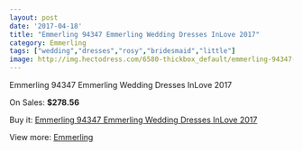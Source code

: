 ```yaml
---
layout: post
date: '2017-04-18'
title: "Emmerling 94347 Emmerling Wedding Dresses InLove 2017"
category: Emmerling
tags: ["wedding","dresses","rosy","bridesmaid","little"]
image: http://img.hectodress.com/6580-thickbox_default/emmerling-94347-emmerling-wedding-dresses-inlove-2013.jpg
---
```

Emmerling 94347 Emmerling Wedding Dresses InLove 2017

On Sales: **$278.56**
<a href="https://www.hectodress.com/emmerling/3265-emmerling-94347-emmerling-wedding-dresses-inlove-2013.html"><amp-img layout="responsive" width="600" height="600" src="//img.hectodress.com/6580-thickbox_default/emmerling-94347-emmerling-wedding-dresses-inlove-2013.jpg" alt="Emmerling 94347 Emmerling Wedding Dresses InLove 2017 0" /></a>
<a href="https://www.hectodress.com/emmerling/3265-emmerling-94347-emmerling-wedding-dresses-inlove-2013.html"><amp-img layout="responsive" width="600" height="600" src="//img.hectodress.com/6581-thickbox_default/emmerling-94347-emmerling-wedding-dresses-inlove-2013.jpg" alt="Emmerling 94347 Emmerling Wedding Dresses InLove 2017 1" /></a>

Buy it: [Emmerling 94347 Emmerling Wedding Dresses InLove 2017](https://www.hectodress.com/emmerling/3265-emmerling-94347-emmerling-wedding-dresses-inlove-2013.html "Emmerling 94347 Emmerling Wedding Dresses InLove 2017")

View more: [Emmerling](https://www.hectodress.com/56-emmerling "Emmerling")